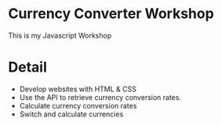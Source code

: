 # Currency Converter Workshop
This is my Javascript Workshop
# Detail
* Develop websites with HTML & CSS
* Use the API to retrieve currency conversion rates.
* Calculate currency conversion rates
* Switch and calculate currencies
